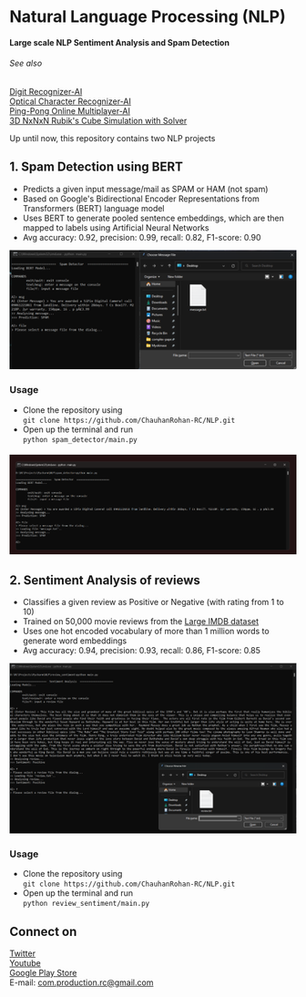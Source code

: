 # Natural Language Processing (NLP)

#### Large scale NLP Sentiment Analysis and Spam Detection 

###### See also
[Digit Recognizer-AI](https://github.com/ChauhanRohan-RC/DigitRecognizer-AI.git)  
[Optical Character Recognizer-AI](https://github.com/ChauhanRohan-RC/OCR-AI.git)  
[Ping-Pong Online Multiplayer-AI](https://github.com/ChauhanRohan-RC/Ping-Pong-AI.git)  
[3D NxNxN Rubik's Cube Simulation with Solver](https://github.com/ChauhanRohan-RC/Cube.git)

Up until now, this repository contains two NLP projects

## 1. Spam Detection using BERT
* Predicts a given input message/mail as SPAM or HAM (not spam)
* Based on Google's Bidirectional Encoder Representations from Transformers (BERT) language model
* Uses BERT to generate pooled sentence embeddings, which are then mapped to labels using Artificial Neural Networks
* Avg accuracy: 0.92, precision: 0.99, recall: 0.82, F1-score: 0.90

![SPAM Prediction 1](graphics/spam_file.png)

### Usage
* Clone the repository using  
`git clone https://github.com/ChauhanRohan-RC/NLP.git`
* Open up the terminal and run  
`python spam_detector/main.py`

####
![SPAM Prediction 2](graphics/spam_msg.png)
####

## 2. Sentiment Analysis of reviews
* Classifies a given review as Positive or Negative (with rating from 1 to 10)
* Trained on 50,000 movie reviews from the [Large IMDB dataset](http://ai.stanford.edu/~amaas/data/sentiment/)
* Uses one hot encoded vocabulary of more than 1 million words to generate word embeddings
* Avg accuracy: 0.94, precision: 0.93, recall: 0.86, F1-score: 0.85

![Sentiment Analysis](graphics/review_file.png)

### Usage
* Clone the repository using  
`git clone https://github.com/ChauhanRohan-RC/NLP.git`
* Open up the terminal and run  
`python review_sentiment/main.py`

## Connect on
[Twitter](https://twitter.com/0rc_studio)  
[Youtube](https://www.youtube.com/channel/UCmyvutGWtyBRva_jrZfyORA)  
[Google Play Store](https://play.google.com/store/apps/dev?id=7315303590538030232)  
E-mail: com.production.rc@gmail.com